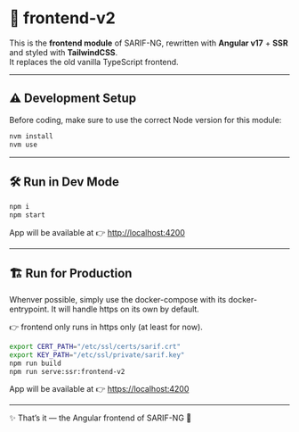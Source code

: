 # 🎨 frontend-v2

This is the **frontend module** of SARIF-NG, rewritten with **Angular v17** + **SSR** and styled with **TailwindCSS**.  
It replaces the old vanilla TypeScript frontend.

---

## ⚠️ Development Setup

Before coding, make sure to use the correct Node version for this module:

```bash
nvm install
nvm use
```

---

## 🛠️ Run in Dev Mode

```bash
npm i
npm start
```

App will be available at 👉 [http://localhost:4200](http://localhost:4200)

---

## 🏗️ Run for Production

Whenver possible, simply use the docker-compose with its docker-entrypoint.
It will handle https on its own by default.

👉 frontend only runs in https only (at least for now).

```bash
export CERT_PATH="/etc/ssl/certs/sarif.crt"
export KEY_PATH="/etc/ssl/private/sarif.key"
npm run build
npm run serve:ssr:frontend-v2
```

App will be available at 👉 [https://localhost:4200](https://localhost:4200)

---

✨ That’s it — the Angular frontend of SARIF-NG 🚀
